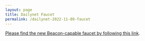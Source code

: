 ```yaml
---
layout: page
title: Dailynet Faucet
permalink: /dailynet-2022-11-09-faucet
---
```


[Please find the new Beacon-capable faucet by following this link](https://faucet.dailynet-2022-11-09.teztnets.xyz).
